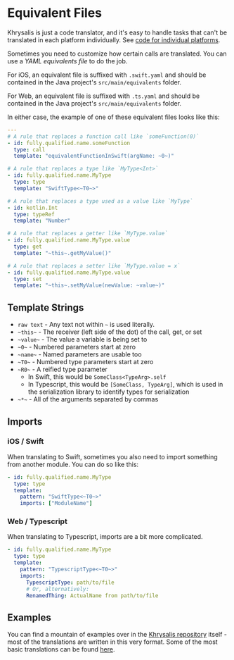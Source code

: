 # Equivalent Files

Khrysalis is just a code translator, and it's easy to handle tasks that can't be translated in each platform individually.  See [code for individual platforms](./platform.md).

Sometimes you need to customize how certain calls are translated.  You can use a *YAML equivalents file* to do the job.

For iOS, an equivalent file is suffixed with `.swift.yaml` and should be contained in the Java project's `src/main/equivalents` folder.

For Web, an equivalent file is suffixed with `.ts.yaml` and should be contained in the Java project's `src/main/equivalents` folder.

In either case, the example of one of these equivalent files looks like this:

```yaml
---
# A rule that replaces a function call like `someFunction(0)`
- id: fully.qualified.name.someFunction
  type: call
  template: "equivalentFunctionInSwift(argName: ~0~)"

# A rule that replaces a type like `MyType<Int>`
- id: fully.qualified.name.MyType
  type: type
  template: "SwiftType<~T0~>" 

# A rule that replaces a type used as a value like `MyType`
- id: kotlin.Int
  type: typeRef
  template: "Number" 

# A rule that replaces a getter like `MyType.value`
- id: fully.qualified.name.MyType.value
  type: get
  template: "~this~.getMyValue()" 

# A rule that replaces a setter like `MyType.value = x`
- id: fully.qualified.name.MyType.value
  type: set
  template: "~this~.setMyValue(newValue: ~value~)" 
``` 

## Template Strings

- `raw text` - Any text not within `~` is used literally.
- `~this~` - The receiver (left side of the dot) of the call, get, or set
- `~value~` - The value a variable is being set to
- `~0~` - Numbered parameters start at zero
- `~name~` - Named parameters are usable too
- `~T0~` - Numbered type parameters start at zero
- `~R0~` - A reified type parameter
  - In Swift, this would be `SomeClass<TypeArg>.self`
  - In Typescript, this would be `[SomeClass, TypeArg]`, which is used in the serialization library to identify types for serialization
- `~*~` - All of the arguments separated by commas

## Imports

### iOS / Swift

When translating to Swift, sometimes you also need to import something from another module.  You can do so like this:

```yaml
- id: fully.qualified.name.MyType
  type: type
  template: 
    pattern: "SwiftType<~T0~>"
    imports: ["ModuleName"] 
```

### Web / Typescript

When translating to Typescript, imports are a bit more complicated.

```yaml
- id: fully.qualified.name.MyType
  type: type
  template: 
    pattern: "TypescriptType<~T0~>"
    imports:
      TypescriptType: path/to/file 
      # Or, alternatively:
      RenamedThing: ActualName from path/to/file 
```

## Examples

You can find a mountain of examples over in the [Khrysalis repository](https://github.com/lightningkite/khrysalis) itself - most of the translations are written in this very format.  Some of the most basic translations can be found [here](https://github.com/lightningkite/khrysalis/tree/master/jvm-runtime/src/main/equivalents/).
